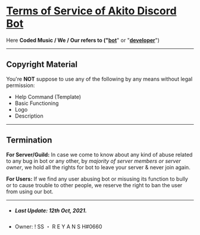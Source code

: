 # **[Terms of Service of Akito Discord Bot](https://dsc.gg/codedmusic)**



Here **Coded Music **/ **We** / **Our** refers to ("**[bot](https://top.gg/bot/885876809776893964)**" or "**[developer](https://github.com/EitoZX)**")

---

## **Copyright Material**

You're **NOT** suppose to use any of the following by any means without legal permission:
- Help Command (Template)
- Basic Functioning
- Logo
- Description


---

## **Termination**

**For Server/Guild:** In case we come to know about any kind of abuse related to any bug in bot or any other, by *majority of server members or server owner*, we hold all the rights for bot to leave your server & never join again.


**For Users:** If we find any user abusing bot or misusing its function to bully or to cause trouble to other people, we reserve the right to ban the user from using our bot.


---
- ##### Last Update: 12th Oct, 2021.
- Owner: ! SS ・ R E Y A N S H#0660

